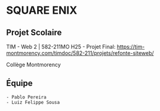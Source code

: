 # SQUARE ENIX

## Projet Scolaire

TIM - Web 2 | 582-211MO H25 - Projet Final: https://tim-montmorency.com/timdoc/582-211/projets/refonte-siteweb/

Collège Montmorency

## Équipe
    - Pablo Pereira
    - Luiz Felippe Sousa
